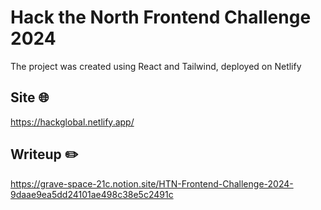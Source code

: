# Hack the North Frontend Challenge 2024
The project was created using React and Tailwind, deployed on Netlify 

## Site 🌐
https://hackglobal.netlify.app/

## Writeup ✏️
https://grave-space-21c.notion.site/HTN-Frontend-Challenge-2024-9daae9ea5dd24101ae498c38e5c2491c
